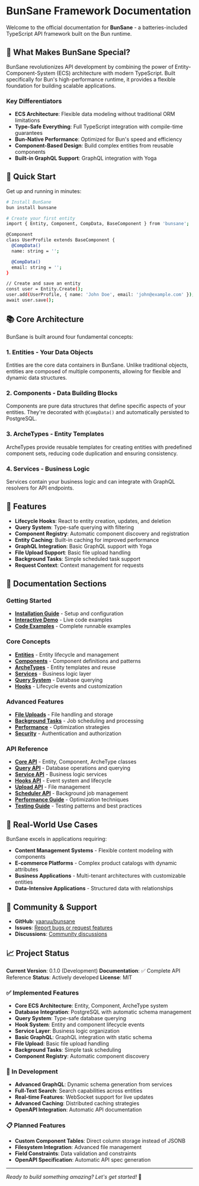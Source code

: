 # BunSane Framework Documentation

Welcome to the official documentation for **BunSane** - a batteries-included TypeScript API framework built on the Bun runtime.

## 🎯 What Makes BunSane Special?

BunSane revolutionizes API development by combining the power of Entity-Component-System (ECS) architecture with modern TypeScript. Built specifically for Bun's high-performance runtime, it provides a flexible foundation for building scalable applications.

### Key Differentiators

- **ECS Architecture**: Flexible data modeling without traditional ORM limitations
- **Type-Safe Everything**: Full TypeScript integration with compile-time guarantees
- **Bun-Native Performance**: Optimized for Bun's speed and efficiency
- **Component-Based Design**: Build complex entities from reusable components
- **Built-in GraphQL Support**: GraphQL integration with Yoga

## 🚀 Quick Start

Get up and running in minutes:

```bash
# Install BunSane
bun install bunsane

# Create your first entity
import { Entity, Component, CompData, BaseComponent } from 'bunsane';

@Component
class UserProfile extends BaseComponent {
  @CompData()
  name: string = '';

  @CompData()
  email: string = '';
}

// Create and save an entity
const user = Entity.Create();
user.add(UserProfile, { name: 'John Doe', email: 'john@example.com' });
await user.save();
```

## 📚 Core Architecture

BunSane is built around four fundamental concepts:

### 1. **Entities** - Your Data Objects
Entities are the core data containers in BunSane. Unlike traditional objects, entities are composed of multiple components, allowing for flexible and dynamic data structures.

### 2. **Components** - Data Building Blocks
Components are pure data structures that define specific aspects of your entities. They're decorated with `@CompData()` and automatically persisted to PostgreSQL.

### 3. **ArcheTypes** - Entity Templates
ArcheTypes provide reusable templates for creating entities with predefined component sets, reducing code duplication and ensuring consistency.

### 4. **Services** - Business Logic
Services contain your business logic and can integrate with GraphQL resolvers for API endpoints.

## 🔧 Features

- **Lifecycle Hooks**: React to entity creation, updates, and deletion
- **Query System**: Type-safe querying with filtering
- **Component Registry**: Automatic component discovery and registration
- **Entity Caching**: Built-in caching for improved performance
- **GraphQL Integration**: Basic GraphQL support with Yoga
- **File Upload Support**: Basic file upload handling
- **Background Tasks**: Simple scheduled task support
- **Request Context**: Context management for requests

## 📖 Documentation Sections

### Getting Started
- **[Installation Guide](getting-started.md)** - Setup and configuration
- **[Interactive Demo](examples/interactive-demo.md)** - Live code examples
- **[Code Examples](examples/code-examples.md)** - Complete runnable examples

### Core Concepts
- **[Entities](core-concepts/entity.md)** - Entity lifecycle and management
- **[Components](core-concepts/components.md)** - Component definitions and patterns
- **[ArcheTypes](core-concepts/archetypes.md)** - Entity templates and reuse
- **[Services](core-concepts/services.md)** - Business logic layer
- **[Query System](core-concepts/query.md)** - Database querying
- **[Hooks](core-concepts/hooks.md)** - Lifecycle events and customization

### Advanced Features
- **[File Uploads](advanced/uploads.md)** - File handling and storage
- **[Background Tasks](advanced/scheduler.md)** - Job scheduling and processing
- **[Performance](advanced/performance.md)** - Optimization strategies
- **[Security](advanced/security.md)** - Authentication and authorization

### API Reference
- **[Core API](api/core.md)** - Entity, Component, ArcheType classes
- **[Query API](api/query.md)** - Database operations and querying
- **[Service API](api/service.md)** - Business logic services
- **[Hooks API](api/hooks.md)** - Event system and lifecycle
- **[Upload API](api/upload.md)** - File management
- **[Scheduler API](api/scheduler.md)** - Background job management
- **[Performance Guide](api/performance.md)** - Optimization techniques
- **[Testing Guide](api/testing.md)** - Testing patterns and best practices

## 🌟 Real-World Use Cases

BunSane excels in applications requiring:

- **Content Management Systems** - Flexible content modeling with components
- **E-commerce Platforms** - Complex product catalogs with dynamic attributes
- **Business Applications** - Multi-tenant architectures with customizable entities
- **Data-Intensive Applications** - Structured data with relationships

## 🤝 Community & Support

- **GitHub**: [yaaruu/bunsane](https://github.com/yaaruu/bunsane)
- **Issues**: [Report bugs or request features](https://github.com/yaaruu/bunsane/issues)
- **Discussions**: [Community discussions](https://github.com/yaaruu/bunsane/discussions)

## 📈 Project Status

**Current Version**: 0.1.0 (Development)
**Documentation**: ✅ Complete API Reference
**Status**: Actively developed
**License**: MIT

### ✅ Implemented Features
- **Core ECS Architecture**: Entity, Component, ArcheType system
- **Database Integration**: PostgreSQL with automatic schema management
- **Query System**: Type-safe database querying
- **Hook System**: Entity and component lifecycle events
- **Service Layer**: Business logic organization
- **Basic GraphQL**: GraphQL integration with static schema
- **File Upload**: Basic file upload handling
- **Background Tasks**: Simple task scheduling
- **Component Registry**: Automatic component discovery

### 🚧 In Development
- **Advanced GraphQL**: Dynamic schema generation from services
- **Full-Text Search**: Search capabilities across entities
- **Real-time Features**: WebSocket support for live updates
- **Advanced Caching**: Distributed caching strategies
- **OpenAPI Integration**: Automatic API documentation

### 📋 Planned Features
- **Custom Component Tables**: Direct column storage instead of JSONB
- **Filesystem Integration**: Advanced file management
- **Field Constraints**: Data validation and constraints
- **OpenAPI Specification**: Automatic API spec generation

---

*Ready to build something amazing? Let's get started!* 🚀